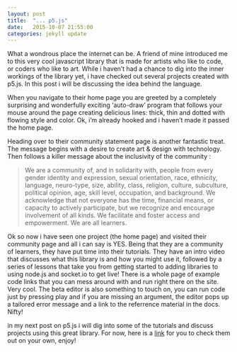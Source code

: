 ```yaml
---
layout: post
title:  "... p5.js"
date:   2015-10-07 21:55:00
categories: jekyll update
---
```

What a wondrous place the internet can be. A friend of mine introduced me to this very cool javascript library that is made for artists who like to code, or coders who like to art. While i haven’t had a chance to dig into the inner workings of the library yet, i have checked out several projects created with p5.js. In this post i will be discussing the idea behind the language.

When you navigate to their home page you are greeted by a completely surprising and wonderfully exciting ‘auto-draw’ program that follows your mouse around the page creating delicious lines: thick, thin and dotted with flowing style and color. Ok, i’m already hooked and i haven’t made it passed the home page.

Heading over to their community statement page is another fantastic treat. The message begins with a desire to create art & design with technology. Then follows a killer message about the inclusivity of the community : 

> We are a community of, and in solidarity with, people from every gender identity and expression, sexual orientation, race, ethnicity, language, neuro-type, size, ability, class, religion, culture, subculture, political opinion, age, skill level, occupation, and background. We acknowledge that not everyone has the time, financial means, or capacity to actively participate, but we recognize and encourage involvement of all kinds. We facilitate and foster access and empowerment. We are all learners.

Ok so now i have seen one project (the home page) and visited their community page and all i can say is YES. Being that they are a community of learners, they have put time into their tutorials. They have an intro video that discusses what this library is and how you might use it, followed by a series of lessons that take you from getting started to adding libraries to using node.js and socket.io to get live! There is a whole page of example code links that you can mess around with and run right there on the site. Very cool. The beta editor is also something to touch on, you can run code just by pressing play and if you are missing an argument, the editor pops up a tailored error message and a link to the referrence material in the docs. Nifty!

in my next post on p5.js i will dig into some of the tutorials and discuss projects using this great library. For now, here is a [link][p5] for you to check them out on your own, enjoy!

[p5]: http://p5js.org
